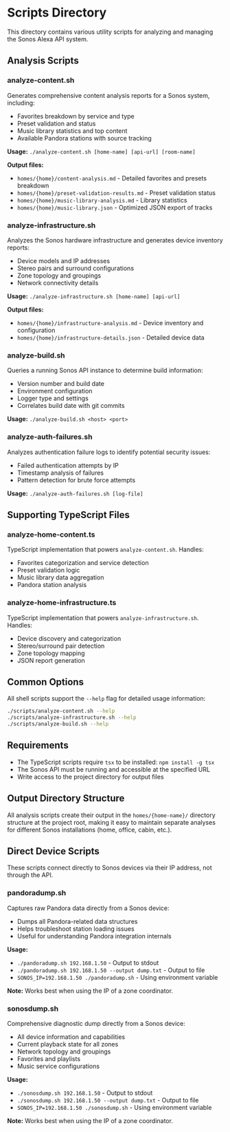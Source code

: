 # Scripts Directory

This directory contains various utility scripts for analyzing and managing the Sonos Alexa API system.

## Analysis Scripts

### analyze-content.sh
Generates comprehensive content analysis reports for a Sonos system, including:
- Favorites breakdown by service and type
- Preset validation and status
- Music library statistics and top content
- Available Pandora stations with source tracking

**Usage:** `./analyze-content.sh [home-name] [api-url] [room-name]`

**Output files:**
- `homes/{home}/content-analysis.md` - Detailed favorites and presets breakdown
- `homes/{home}/preset-validation-results.md` - Preset validation status
- `homes/{home}/music-library-analysis.md` - Library statistics
- `homes/{home}/music-library.json` - Optimized JSON export of tracks

### analyze-infrastructure.sh
Analyzes the Sonos hardware infrastructure and generates device inventory reports:
- Device models and IP addresses
- Stereo pairs and surround configurations
- Zone topology and groupings
- Network connectivity details

**Usage:** `./analyze-infrastructure.sh [home-name] [api-url]`

**Output files:**
- `homes/{home}/infrastructure-analysis.md` - Device inventory and configuration
- `homes/{home}/infrastructure-details.json` - Detailed device data

### analyze-build.sh
Queries a running Sonos API instance to determine build information:
- Version number and build date
- Environment configuration
- Logger type and settings
- Correlates build date with git commits

**Usage:** `./analyze-build.sh <host> <port>`

### analyze-auth-failures.sh
Analyzes authentication failure logs to identify potential security issues:
- Failed authentication attempts by IP
- Timestamp analysis of failures
- Pattern detection for brute force attempts

**Usage:** `./analyze-auth-failures.sh [log-file]`

## Supporting TypeScript Files

### analyze-home-content.ts
TypeScript implementation that powers `analyze-content.sh`. Handles:
- Favorites categorization and service detection
- Preset validation logic
- Music library data aggregation
- Pandora station analysis

### analyze-home-infrastructure.ts
TypeScript implementation that powers `analyze-infrastructure.sh`. Handles:
- Device discovery and categorization
- Stereo/surround pair detection
- Zone topology mapping
- JSON report generation

## Common Options

All shell scripts support the `--help` flag for detailed usage information:
```bash
./scripts/analyze-content.sh --help
./scripts/analyze-infrastructure.sh --help
./scripts/analyze-build.sh --help
```

## Requirements

- The TypeScript scripts require `tsx` to be installed: `npm install -g tsx`
- The Sonos API must be running and accessible at the specified URL
- Write access to the project directory for output files

## Output Directory Structure

All analysis scripts create their output in the `homes/{home-name}/` directory structure at the project root, making it easy to maintain separate analyses for different Sonos installations (home, office, cabin, etc.).

## Direct Device Scripts

These scripts connect directly to Sonos devices via their IP address, not through the API.

### pandoradump.sh
Captures raw Pandora data directly from a Sonos device:
- Dumps all Pandora-related data structures
- Helps troubleshoot station loading issues
- Useful for understanding Pandora integration internals

**Usage:** 
- `./pandoradump.sh 192.168.1.50` - Output to stdout
- `./pandoradump.sh 192.168.1.50 --output dump.txt` - Output to file
- `SONOS_IP=192.168.1.50 ./pandoradump.sh` - Using environment variable

**Note:** Works best when using the IP of a zone coordinator.

### sonosdump.sh
Comprehensive diagnostic dump directly from a Sonos device:
- All device information and capabilities
- Current playback state for all zones
- Network topology and groupings
- Favorites and playlists
- Music service configurations

**Usage:** 
- `./sonosdump.sh 192.168.1.50` - Output to stdout
- `./sonosdump.sh 192.168.1.50 --output dump.txt` - Output to file
- `SONOS_IP=192.168.1.50 ./sonosdump.sh` - Using environment variable

**Note:** Works best when using the IP of a zone coordinator.